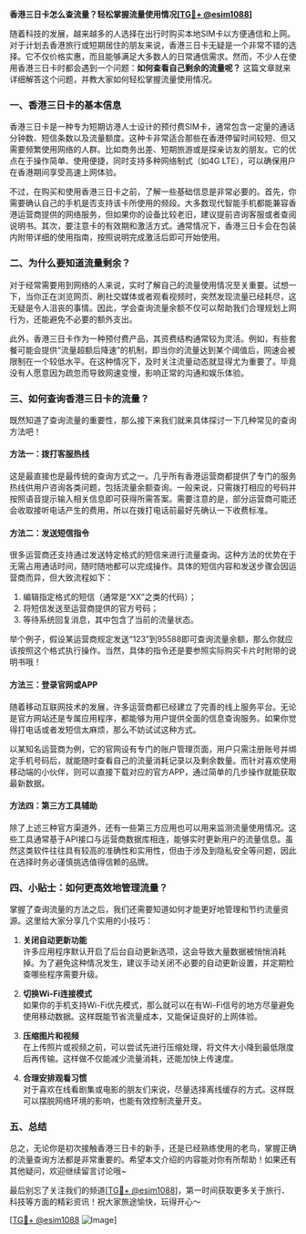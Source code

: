 **香港三日卡怎么查流量？轻松掌握流量使用情况[[TG💪+ @esim1088](https://t.me/s/esim1088)]**

随着科技的发展，越来越多的人选择在出行时购买本地SIM卡以方便通信和上网。对于计划去香港旅行或短期居住的朋友来说，香港三日卡无疑是一个非常不错的选择。它不仅价格实惠，而且能够满足大多数人的日常通信需求。然而，不少人在使用香港三日卡时都会遇到一个问题：**如何查看自己剩余的流量呢？** 这篇文章就来详细解答这个问题，并教大家如何轻松掌握流量使用情况。

### 一、香港三日卡的基本信息

香港三日卡是一种专为短期访港人士设计的预付费SIM卡，通常包含一定量的通话分钟数、短信条数以及流量额度。这种卡非常适合那些在香港停留时间较短、但又需要频繁使用网络的人群。比如商务出差、短期旅游或是探亲访友的朋友。它的优点在于操作简单、使用便捷，同时支持多种网络制式（如4G LTE），可以确保用户在香港期间享受高速上网体验。

不过，在购买和使用香港三日卡之前，了解一些基础信息是非常必要的。首先，你需要确认自己的手机是否支持该卡所使用的频段。大多数现代智能手机都能兼容香港运营商提供的网络服务，但如果你的设备比较老旧，建议提前咨询客服或者查阅说明书。其次，要注意卡的有效期和激活方式。通常情况下，香港三日卡会在包装内附带详细的使用指南，按照说明完成激活后即可开始使用。

### 二、为什么要知道流量剩余？

对于经常需要用到网络的人来说，实时了解自己的流量使用情况至关重要。试想一下，当你正在浏览网页、刷社交媒体或者观看视频时，突然发现流量已经耗尽，这无疑是令人沮丧的事情。因此，学会查询流量余额不仅可以帮助我们合理规划上网行为，还能避免不必要的额外支出。

此外，香港三日卡作为一种预付费产品，其资费结构通常较为灵活。例如，有些套餐可能会提供“流量超额后降速”的机制，即当你的流量达到某个阈值后，网速会被限制在一个较低水平。在这种情况下，及时关注流量动态就显得尤为重要了。毕竟没有人愿意因为疏忽而导致网速变慢，影响正常的沟通和娱乐体验。

### 三、如何查询香港三日卡的流量？

既然知道了查询流量的重要性，那么接下来我们就来具体探讨一下几种常见的查询方法吧！

#### 方法一：拨打客服热线
这是最直接也是最传统的查询方式之一。几乎所有香港运营商都提供了专门的服务热线供用户咨询各类问题，包括流量余额查询。一般来说，只需拨打相应的号码并按照语音提示输入相关信息即可获得所需答案。需要注意的是，部分运营商可能还会收取接听电话产生的费用，所以在拨打电话前最好先确认一下收费标准。

#### 方法二：发送短信指令
很多运营商还支持通过发送特定格式的短信来进行流量查询。这种方法的优势在于无需占用通话时间，随时随地都可以完成操作。具体的短信内容和发送步骤会因运营商而异，但大致流程如下：
1. 编辑指定格式的短信（通常是“XX”之类的代码）；
2. 将短信发送至运营商提供的官方号码；
3. 等待系统回复消息，其中包含了当前的流量状态。

举个例子，假设某运营商规定发送“123”到95588即可查询流量余额，那么你就应该按照这个格式执行操作。当然，具体的指令还是要参照实际购买卡片时附带的说明书哦！

#### 方法三：登录官网或APP
随着移动互联网技术的发展，许多运营商都已经建立了完善的线上服务平台。无论是官方网站还是专属应用程序，都能够为用户提供全面的信息查询服务。如果你觉得打电话或者发短信太麻烦，那么不妨试试这种方式。

以某知名运营商为例，它的官网设有专门的账户管理页面，用户只需注册账号并绑定手机号码后，就能随时查看自己的流量消耗记录以及剩余数量。而针对喜欢使用移动端的小伙伴，则可以直接下载对应的官方APP，通过简单的几步操作就能获取最新数据。

#### 方法四：第三方工具辅助
除了上述三种官方渠道外，还有一些第三方应用也可以用来监测流量使用情况。这些工具通常基于API接口与运营商数据库相连，能够实时更新用户的流量信息。虽然这类软件往往具有较高的准确性和实用性，但由于涉及到隐私安全等问题，因此在选择时务必谨慎挑选值得信赖的品牌。

### 四、小贴士：如何更高效地管理流量？

掌握了查询流量的方法之后，我们还需要知道如何才能更好地管理和节约流量资源。这里给大家分享几个实用的小技巧：

1. **关闭自动更新功能**  
   许多应用程序默认开启了后台自动更新选项，这会导致大量数据被悄悄消耗掉。为了避免这种情况发生，建议手动关闭不必要的自动更新设置，并定期检查哪些程序需要升级。

2. **切换Wi-Fi连接模式**  
   如果你的手机支持Wi-Fi优先模式，那么就可以在有Wi-Fi信号的地方尽量避免使用移动数据。这样既能节省流量成本，又能保证良好的上网体验。

3. **压缩图片和视频**  
   在上传照片或视频之前，可以尝试先进行压缩处理，将文件大小降到最低限度后再传输。这样做不仅能减少流量消耗，还能加快上传速度。

4. **合理安排观看习惯**  
   对于喜欢在线看剧集或电影的朋友们来说，尽量选择离线缓存的方式。这样既可以摆脱网络环境的影响，也能有效控制流量开支。

### 五、总结

总之，无论你是初次接触香港三日卡的新手，还是已经熟练使用的老鸟，掌握正确的流量查询方法都是非常重要的。希望本文介绍的内容能对你有所帮助！如果还有其他疑问，欢迎继续留言讨论哦~

最后别忘了关注我们的频道[[TG💪+ @esim1088](https://t.me/s/esim1088)]，第一时间获取更多关于旅行、科技等方面的精彩资讯！祝大家旅途愉快，玩得开心～

[[TG💪+ @esim1088](https://t.me/s/esim1088) ![Image](https://i.postimg.cc/4NQfJmqS/Snipaste-2025-05-13-00-14-12.png)]